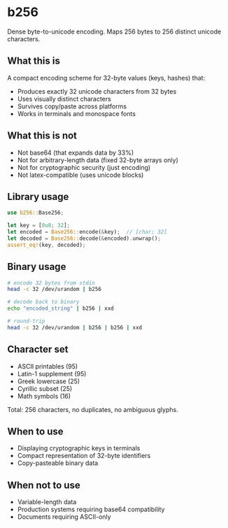 # b256

Dense byte-to-unicode encoding. Maps 256 bytes to 256 distinct unicode characters.

## What this is

A compact encoding scheme for 32-byte values (keys, hashes) that:
- Produces exactly 32 unicode characters from 32 bytes
- Uses visually distinct characters
- Survives copy/paste across platforms
- Works in terminals and monospace fonts

## What this is not

- Not base64 (that expands data by 33%)
- Not for arbitrary-length data (fixed 32-byte arrays only)
- Not for cryptographic security (just encoding)
- Not latex-compatible (uses unicode blocks)

## Library usage

```rust
use b256::Base256;

let key = [0u8; 32];
let encoded = Base256::encode(&key);  // [char; 32]
let decoded = Base256::decode(&encoded).unwrap();
assert_eq!(key, decoded);
```

## Binary usage

```bash
# encode 32 bytes from stdin
head -c 32 /dev/urandom | b256

# decode back to binary
echo "encoded_string" | b256 | xxd

# round-trip
head -c 32 /dev/urandom | b256 | b256 | xxd
```

## Character set

- ASCII printables (95)
- Latin-1 supplement (95)  
- Greek lowercase (25)
- Cyrillic subset (25)
- Math symbols (16)

Total: 256 characters, no duplicates, no ambiguous glyphs.

## When to use

- Displaying cryptographic keys in terminals
- Compact representation of 32-byte identifiers
- Copy-pasteable binary data

## When not to use

- Variable-length data
- Production systems requiring base64 compatibility
- Documents requiring ASCII-only
